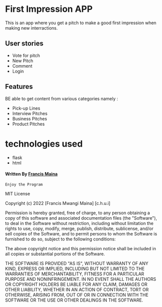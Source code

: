 # First Impression APP
This is an app where you get a pitch to make a good first impression when making new interractions.

## User stories
- Vote for pitch
- New Pitch
- Comment
- Login

## Features
BE able to get content from various categories namely :
- Pick-up Lines
- Interview Pitches
- Business Pitches
- Product Pitches

# technologies used
- flask
- html

#### Written By [Francis Maina](https://github.com/Mainafrancis)

``` Enjoy the Program ```

 MIT License

Copyright (c) 2022 [Francis Mwangi Maina] [c.h.u.i]

Permission is hereby granted, free of charge, to any person obtaining a copy
of this software and associated documentation files (the "Software"), to deal
in the Software without restriction, including without limitation the rights
to use, copy, modify, merge, publish, distribute, sublicense, and/or sell
copies of the Software, and to permit persons to whom the Software is
furnished to do so, subject to the following conditions:

The above copyright notice and this permission notice shall be included in all
copies or substantial portions of the Software.

THE SOFTWARE IS PROVIDED "AS IS", WITHOUT WARRANTY OF ANY KIND, EXPRESS OR
IMPLIED, INCLUDING BUT NOT LIMITED TO THE WARRANTIES OF MERCHANTABILITY,
FITNESS FOR A PARTICULAR PURPOSE AND NONINFRINGEMENT. IN NO EVENT SHALL THE
AUTHORS OR COPYRIGHT HOLDERS BE LIABLE FOR ANY CLAIM, DAMAGES OR OTHER
LIABILITY, WHETHER IN AN ACTION OF CONTRACT, TORT OR OTHERWISE, ARISING FROM,
OUT OF OR IN CONNECTION WITH THE SOFTWARE OR THE USE OR OTHER DEALINGS IN THE
SOFTWARE.


